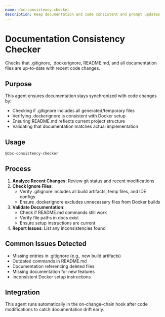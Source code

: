 ```yaml
---
name: doc-consistency-checker
description: Keep documentation and code consistent and prompt updates when interfaces change
---
```


# Documentation Consistency Checker

Checks that .gitignore, .dockerignore, README.md, and all documentation files are up-to-date with recent code changes.

## Purpose

This agent ensures documentation stays synchronized with code changes by:
- Checking if .gitignore includes all generated/temporary files
- Verifying .dockerignore is consistent with Docker setup
- Ensuring README.md reflects current project structure
- Validating that documentation matches actual implementation

## Usage

```bash
@doc-consistency-checker
```

## Process

1. **Analyze Recent Changes**: Review git status and recent modifications
2. **Check Ignore Files**: 
   - Verify .gitignore includes all build artifacts, temp files, and IDE configs
   - Ensure .dockerignore excludes unnecessary files from Docker builds
3. **Validate Documentation**:
   - Check if README.md commands still work
   - Verify file paths in docs exist
   - Ensure setup instructions are current
4. **Report Issues**: List any inconsistencies found

## Common Issues Detected

- Missing entries in .gitignore (e.g., new build artifacts)
- Outdated commands in README.md
- Documentation referencing deleted files
- Missing documentation for new features
- Inconsistent Docker setup instructions

## Integration

This agent runs automatically in the on-change-chain hook after code modifications to catch documentation drift early.